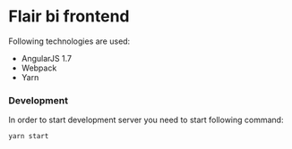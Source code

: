 # Flair bi frontend

Following technologies are used:
* AngularJS 1.7
* Webpack
* Yarn

### Development

In order to start development server you need to start following command:
```
yarn start
```
